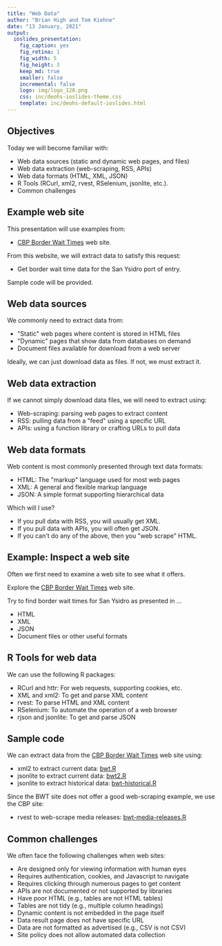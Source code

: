 ```yaml
---
title: "Web Data"
author: "Brian High and Tom Kiehne"
date: "13 January, 2021"
output:
  ioslides_presentation:
    fig_caption: yes
    fig_retina: 1
    fig_width: 5
    fig_height: 3
    keep_md: true
    smaller: false
    incremental: false
    logo: img/logo_128.png
    css: inc/deohs-ioslides-theme.css
    template: inc/deohs-default-ioslides.html
---
```




<!-- Note: Custom CSS changes title font and removes footer gradient. -->
<!-- Note: Custom HTML template replaces logo with banner on title page.-->

## Objectives

Today we will become familiar with:

- Web data sources (static and dynamic web pages, and files)
- Web data extraction (web-scraping, RSS, APIs)
- Web data formats (HTML, XML, JSON)
- R Tools (RCurl, xml2, rvest, RSelenium, jsonlite, etc.). 
- Common challenges

## Example web site

This presentation will use examples from:

- [CBP Border Wait Times](https://bwt.cbp.gov/) web site.

From this website, we will extract data to satisfy this request:

- Get border wait time data for the San Ysidro port of entry.

Sample code will be provided.

## Web data sources

We commonly need to extract data from:

- "Static" web pages where content is stored in HTML files
- "Dynamic" pages that show data from databases on demand
- Document files available for download from a web server

Ideally, we can just download data as files. If not, we must extract it.

## Web data extraction

If we cannot simply download data files, we will need to extract using:

- Web-scraping: parsing web pages to extract content
- RSS: pulling data from a "feed" using a specific URL
- APIs: using a function library or crafting URLs to pull data

## Web data formats

Web content is most commonly presented through text data formats: 

- HTML: The "markup" language used for most web pages
- XML: A general and flexible markup language
- JSON: A simple format supporting hierarchical data

Which will I use?

- If you pull data with RSS, you will usually get XML.
- If you pull data with APIs, you will often get JSON.
- If you can't do any of the above, then you "web scrape" HTML.

## Example: Inspect a web site

Often we first need to examine a web site to see what it offers.

Explore the [CBP Border Wait Times](https://bwt.cbp.gov/) web site. 

Try to find border wait times for San Ysidro as presented in ...

- HTML
- XML
- JSON
- Document files or other useful formats

## R Tools for web data

We can use the following R packages:

- RCurl and httr: For web requests, supporting cookies, etc.
- XML and xml2: To get and parse XML content
- rvest: To parse HTML and XML content
- RSelenium: To automate the operation of a web browser
- rjson and jsonlite: To get and parse JSON

## Sample code

We can extract data from the [CBP Border Wait Times](https://bwt.cbp.gov/) web site using:

- xml2 to extract current data: [bwt.R](R/bwt.R)
- jsonlite to extract current data: [bwt2.R](R/bwt2.R)
- jsonlite to extract historical data: [bwt-historical.R](R/bwt-historical.R)

Since the BWT site does not offer a good web-scraping example, we use the CBP site:

- rvest to web-scrape media releases: [bwt-media-releases.R](R/bwt-media-releases.R)

## Common challenges

We often face the following challenges when web sites:

- Are designed only for viewing information with human eyes
- Requires authentication, cookies, and Javascript to navigate
- Requires clicking through numerous pages to get content
- APIs are not documented or not supported by libraries
- Have poor HTML (e.g., tables are not HTML tables)
- Tables are not tidy (e.g., multiple column headings)
- Dynamic content is not embedded in the page itself
- Data result page does not have specific URL
- Data are not formatted as advertised (e.g., CSV is not CSV)
- Site policy does not allow automated data collection
